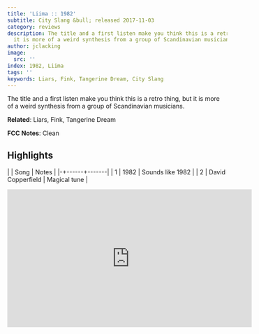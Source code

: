 ```yaml
---
title: 'Liima :: 1982'
subtitle: City Slang &bull; released 2017-11-03
category: reviews
description: The title and a first listen make you think this is a retro thing, but
  it is more of a weird synthesis from a group of Scandinavian musicians.
author: jclacking
image:
  src: ''
index: 1982, Liima
tags: ''
keywords: Liars, Fink, Tangerine Dream, City Slang
---
```

The title and a first listen make you think this is a retro thing, but it is more of a weird synthesis from a group of Scandinavian musicians.<!--more-->

**Related**: Liars, Fink, Tangerine Dream

**FCC Notes**: Clean

## Highlights

| | Song | Notes |
|-+------+-------|
| 1 | 1982 | Sounds like 1982 |
| 2 | David Copperfield | Magical tune |

<div class="tlo-detail-video"><iframe width="560" height="315" src="https://www.youtube.com/embed/Pj1P-n5nMFk" frameborder="0" allow="autoplay; encrypted-media" allowfullscreen></iframe></div>

